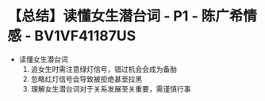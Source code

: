 # 【总结】读懂女生潜台词 - P1 - 陈广希情感 - BV1VF41187US

-   读懂女生潜台词
    1.  追女生时需注意绿灯信号，错过机会会成为备胎
    2.  忽略红灯信号会导致被拒绝甚至拉黑
    3.  理解女生潜台词对于关系发展至关重要，需谨慎行事